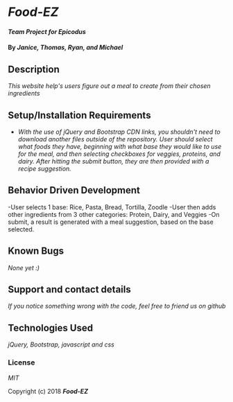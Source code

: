 
# _Food-EZ_

#### _Team Project for Epicodus_

#### By _**Janice, Thomas, Ryan, and Michael**_

## Description

_This website help's users figure out a meal to create from their chosen ingredients_

## Setup/Installation Requirements

* _With the use of jQuery and Bootstrap CDN links, you shouldn't need to download another files outside of the repository. User should select what foods they have, beginning with what base they would like to use for the meal, and then selecting checkboxes for veggies, proteins, and dairy. After hitting the submit button, they are then provided with a recipe suggestion._

## Behavior Driven Development

-User selects 1 base: Rice, Pasta, Bread, Tortilla, Zoodle
-User then adds other ingredients from 3 other categories: Protein, Dairy, and Veggies
-On submit, a result is generated with a meal suggestion, based on the base selected.

## Known Bugs

_None yet :)_

## Support and contact details

_If you notice something wrong with the code, feel free to friend us on github_

## Technologies Used

_jQuery, Bootstrap, javascript and css_

### License

*MIT*

Copyright (c) 2018 **_Food-EZ_**
